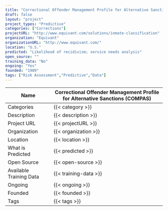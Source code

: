 ```yaml
---
title: "Correctional Offender Management Profile for Alternative Sanctions (COMPAS)"
draft: false
layout: "project"
project_types: "Predictive"
categories: ["Corrections"]
projectURL: "http://www.equivant.com/solutions/inmate-classification"
organization: "Equivant"
organizationURL: "http://www.equivant.com/"
location: "U.S."
predicted: "Likelihood of recidivism; service needs analysis"
open_source: ""
training_data: "No"
ongoing: "Yes"
founded: "1989"
tags: ["Risk Assessment","Predictive","Data"]
---
```



Name                    |  Correctional Offender Management Profile for Alternative Sanctions (COMPAS)    
------------------------|----
Categories              | {{< category >}} 
Description             | {{< description >}} 
Project URL             | {{< projectURL >}} 
Organization            | {{< organization >}} 
Location                | {{< location >}} 
What is Predicted       | {{< predicted >}} 
Open Source             | {{< open-source >}} 
Available Training Data | {{< training-data >}}
Ongoing                 | {{< ongoing >}} 
Founded                 | {{< founded >}} 
Tags                    | {{< tags >}} 

